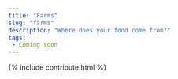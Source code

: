 ```yaml
---
title: "Farms"
slug: "farms"
description: "Where does your food come from?"
tags:
 - Coming soon
---
```


{% include contribute.html %}
